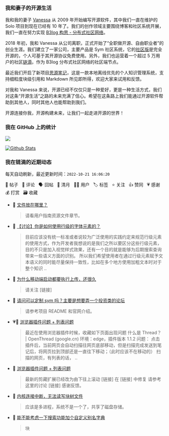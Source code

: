 ### 我和妻子的开源生活

我和我的妻子 [Vanessa](https://github.com/Vanessa219) 从 2009 年开始编写开源软件，其中我们一直在维护的 Solo 项目到现在已经有 10 年了。我们的创作领域主要围绕博客和社区系统开展，我们一直在努力实现 [B3log 构思 - 分布式社区网络](https://ld246.com/article/1546941897596)。

2018 年初，我和 Vanessa 从公司离职，正式开始了“全职做开源、自由职业者”的创业生涯。我们建立了一家公司，主要产品是 Sym 社区系统，它的[社区版](https://github.com/88250/symphony)是完全开源的，个人可基于其开源协议免费使用。另外，我们也运营着一个超过 5 万用户的社区[链滴](https://ld246.com)，作为 B3log 分布式社区网络的社区端节点。

最近我们开启了新项目[思源笔记](https://github.com/siyuan-note/siyuan)，这是一款本地离线优先的个人知识管理系统，支持细粒度块级引用和 Markdown 所见即所得，欢迎大家来试用和反馈。

对我和 Vanessa 来说，开源已经不仅仅只是一种爱好，更是一种生活方式，我们对这条“开源生活”之路的未来充满了信心。希望在这条路上我们能通过开源软件帮助到其他人，同时其他人也能帮助到我们。

开源连接你我，开源构建未来，让我们一起走进开源的世界！

### 我在 GitHub 上的统计

<a title="Hits" target="_blank" href="https://github.com/88250/88250"><img src="https://hits.b3log.org/88250/88250.svg"></a>

[![Github Stats](https://github-readme-stats.vercel.app/api?username=88250&theme=tokyonight&show_icons=true)](https://github.com/88250)

<!--events start -->

### 我在链滴的近期动态

每天自动刷新，最近更新时间：`2022-10-21 16:06:20`

📝 帖子 &nbsp; 💬 评论 &nbsp; 🗣 回帖 &nbsp; 🌙 清月 &nbsp; 👨‍💻 用户 &nbsp; 🏷️ 标签 &nbsp; ⭐️ 关注 &nbsp; 👍 赞同 &nbsp; 💗 感谢 &nbsp; 💰 打赏 &nbsp; 🗃 收藏

* 💬 [文件放在哪里？](https://ld246.com/article/1666331052378/comment/1666332784535#comments)

  > 请看用户指南资源文件章节。
* 💬 [【讨论】你是如何使用行级的字体元素的？](https://ld246.com/article/1666256528545/comment/1666327558734#comments)

  > 目前应该没有统一标准或者说较为广泛使用的实践约定来规范行级元素的使用方式，作为开发者我想说的是我们之所以要区分这些行级元素，目的不只是加入视觉样式效果，还有一个目的就是能够为后期搜索查询带来一些语义方面的识别。 所以我们希望使用者在通过行级元素赋予文本语义的同时能尽量保持一致性，比如在多个地方使用加粗文本时对于整个知识 ..
* 💬 [为什么移动端启动都要执行上传，还很久](https://ld246.com/article/1666230050744/comment/1666326619627#comments)

  > 请关注 [链接]
* 💬 [请问可以定制 sym 吗？主要是想要弄一个投资类的论坛](https://ld246.com/article/1666320660707/comment/1666325581546#comments)

  > 请参考项目 README 和官网介绍。
* 💗📝 [浏览器插件问题 + 列表问题](https://ld246.com/article/1666321932544)

  > 最近在使用浏览器插件时候，收藏如下页面出现问题 什么是 Thread？ | OpenThread (google.cn) 环境：edge，插件版本 1.1.2 问题： 点击插件后，当前网页会自动扫描往网页底部移动，但是扫描完成发送到笔记后，将网页拉到顶部还是一直往下移动；（此时应该不在移动的） 扫描的网页，有列表的话， ..
* 💬 [浏览器插件问题 + 列表问题](https://ld246.com/article/1666321932544/comment/1666325174638#comments)

  > 最新的剪藏扩展已经改为由下往上滚动 [链接] 在 [链接] 中修复 请参考这里的讨论 [链接] 感谢反馈。
* 💬 [内核连接中断，无法读写块树文件](https://ld246.com/article/1666247292219/comment/1666322781260#comments)

  > 应该是多进程，系统不是一个了，共享了磁盘存储。
* 💬 [能不能考虑一下搜索功能加个自定义别名字典](https://ld246.com/article/1666264626443/comment/1666322740118#comments)

  > 块


<!--events end -->
